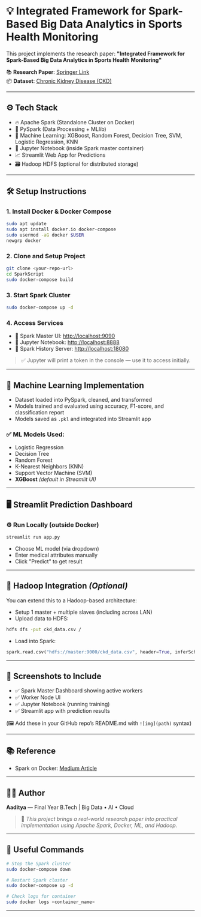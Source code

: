 # 💡 Integrated Framework for Spark-Based Big Data Analytics in Sports Health Monitoring

This project implements the research paper:
**"Integrated Framework for Spark-Based Big Data Analytics in Sports Health Monitoring"**

📚 **Research Paper**: [Springer Link](https://link.springer.com/article/10.1007/s00500-023-09450-9)  
📦 **Dataset**: [Chronic Kidney Disease (CKD)](https://www.kaggle.com/datasets/mansoordaku/ckdisease)

---

## ⚙️ Tech Stack

- 🔥 Apache Spark (Standalone Cluster on Docker)
- 🐍 PySpark (Data Processing + MLlib)
- 🤖 Machine Learning: XGBoost, Random Forest, Decision Tree, SVM, Logistic Regression, KNN
- 📓 Jupyter Notebook (inside Spark master container)
- 📈 Streamlit Web App for Predictions
- 🗃 Hadoop HDFS (optional for distributed storage)

---

## 🛠 Setup Instructions

### 1. Install Docker & Docker Compose
```bash
sudo apt update
sudo apt install docker.io docker-compose
sudo usermod -aG docker $USER
newgrp docker
```

### 2. Clone and Setup Project
```bash
git clone <your-repo-url>
cd SparkScript
sudo docker-compose build
```

### 3. Start Spark Cluster
```bash
sudo docker-compose up -d
```

### 4. Access Services
- 🔗 Spark Master UI: [http://localhost:9090](http://localhost:9090)
- 🔗 Jupyter Notebook: [http://localhost:8888](http://localhost:8888)
- 🔗 Spark History Server: [http://localhost:18080](http://localhost:18080)

> ✅ Jupyter will print a token in the console — use it to access initially.

---

## 🔬 Machine Learning Implementation

- Dataset loaded into PySpark, cleaned, and transformed
- Models trained and evaluated using accuracy, F1-score, and classification report
- Models saved as `.pkl` and integrated into Streamlit app

### ✅ ML Models Used:
- Logistic Regression
- Decision Tree
- Random Forest
- K-Nearest Neighbors (KNN)
- Support Vector Machine (SVM)
- **XGBoost** *(default in Streamlit UI)*

---

## 🖥 Streamlit Prediction Dashboard

### ⚙️ Run Locally (outside Docker)
```bash
streamlit run app.py
```

- Choose ML model (via dropdown)
- Enter medical attributes manually
- Click "Predict" to get result

---

## 📁 Hadoop Integration *(Optional)*

You can extend this to a Hadoop-based architecture:
- Setup 1 master + multiple slaves (including across LAN)
- Upload data to HDFS:
```bash
hdfs dfs -put ckd_data.csv /
```
- Load into Spark:
```python
spark.read.csv("hdfs://master:9000/ckd_data.csv", header=True, inferSchema=True)
```

---

## 📸 Screenshots to Include

- ✅ Spark Master Dashboard showing active workers
- ✅ Worker Node UI
- ✅ Jupyter Notebook (running training)
- ✅ Streamlit app with prediction results

(🖼 Add these in your GitHub repo’s README.md with `![img](path)` syntax)

---

## 📚 Reference

- Spark on Docker: [Medium Article](https://medium.com/@MarinAgli1/setting-up-a-spark-standalone-cluster-on-docker-in-layman-terms-8cbdc9fdd14b)

---

## 👨‍💻 Author

**Aaditya** — Final Year B.Tech | Big Data • AI • Cloud

> 💬 _This project brings a real-world research paper into practical implementation using Apache Spark, Docker, ML, and Hadoop._

---

## 🔁 Useful Commands

```bash
# Stop the Spark cluster
sudo docker-compose down

# Restart Spark cluster
sudo docker-compose up -d

# Check logs for container
sudo docker logs <container_name>
```

---


